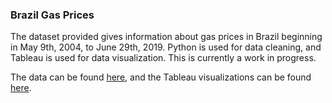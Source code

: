 ### Brazil Gas Prices

The dataset provided gives information about gas prices in Brazil beginning in May 9th, 2004, to June 29th, 2019. Python is used for data cleaning, and Tableau is used for data visualization. This is currently a work in progress.

The data can be found [here](https://www.kaggle.com/matheusfreitag/gas-prices-in-brazil), and the Tableau visualizations can be found [here](https://public.tableau.com/app/profile/eric7616/viz/BrazilGasWorkinProgress/Sheet1).